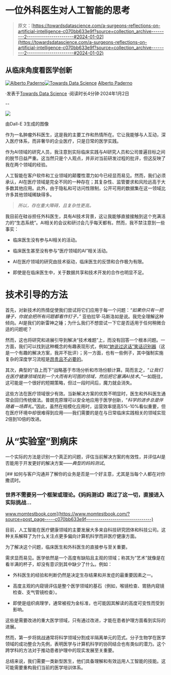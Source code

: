 # 一位外科医生对人工智能的思考

> 原文：[https://towardsdatascience.com/a-surgeons-reflections-on-artificial-intelligence-c070bb633e9f?source=collection_archive---------2-----------------------#2024-01-02](https://towardsdatascience.com/a-surgeons-reflections-on-artificial-intelligence-c070bb633e9f?source=collection_archive---------2-----------------------#2024-01-02)

## 从临床角度看医学创新

[](https://medium.com/@albpaderno?source=post_page---byline--c070bb633e9f--------------------------------)[![Alberto Paderno](../Images/36843ae48f46908b7cc75e4715aeaa6c.png)](https://medium.com/@albpaderno?source=post_page---byline--c070bb633e9f--------------------------------)[](https://towardsdatascience.com/?source=post_page---byline--c070bb633e9f--------------------------------)[![Towards Data Science](../Images/a6ff2676ffcc0c7aad8aaf1d79379785.png)](https://towardsdatascience.com/?source=post_page---byline--c070bb633e9f--------------------------------) [Alberto Paderno](https://medium.com/@albpaderno?source=post_page---byline--c070bb633e9f--------------------------------)

·发表于[Towards Data Science](https://towardsdatascience.com/?source=post_page---byline--c070bb633e9f--------------------------------) ·阅读时长4分钟·2024年1月2日

--

![](../Images/dd17e25d3a6bed18966c522dc47993fe.png)

由Dall-E 3生成的图像

作为一名肿瘤外科医生，这是我的主要工作和热情所在。它让我能够与人互动，深入医疗体系，而非奢华的企业医疗，只是日常的医学实践。

作为AI领域的研究人员，我注意到实际临床实践与AI研究人员和公司普遍目标之间的脱节日益严重。这当然只是个人观点，并非对当前研发过程的批评，但这反映了我在两个领域的经验。

人工智能在客户软件和工业领域的颠覆性潜力如今已经显而易见。然而，我们必须承认，AI在医疗领域是完全不同的一种存在；其复杂性、监管要求和风险远高于大多数其他应用。此外，由于隐私和可访问性限制，公开可用的数据集在这一领域比许多其他领域稀缺得多。

> *所以，存在重大障碍，且复杂性更高。*

我目前在硅谷担任外科医生，具有AI技术背景，这让我能够直接接触到这个充满活力的“生态系统”。AI相关的会议和研讨会几乎每天都有。然而，我不禁注意到一些事实：

+   临床医生没有参与AI相关的活动。

+   临床医生甚至没有参与“医疗领域的AI”相关活动。

+   AI在医疗领域的研究由技术驱动，临床医生的反馈和合作极为有限。

+   即使是在临床医生中，关于数据共享和技术开发的合作也明显不足。

# **技术引导的方法**

首先，对新技术的热情促使我们尝试将它们应用于每一个问题：*“如果你只有一把锤子，你就会把所有问题都看作钉子，”* 亚伯拉罕·马斯洛如是说。我完全理解这种倾向。AI是我们的新雷神之锤；为什么我们不想尝试一下它是否适用于任何稍微合适的问题呢？

然而，这也将研究和进展引导到解决“技术难题”上，而没有回答一个根本问题。一方面，我们可以找到这种概念的有趣表现形式，例如[“她说过这话”笑话识别器](https://people.cs.umass.edu/~brun/pubs/pubs/Kiddon11.pdf)（这是一个有趣的解决方案，我并不批评）；另一方面，也有一些例子，其中强制实施复杂的深度学习流程是[昂贵且不必要的](https://thedailywtf.com/articles/No%2c_We_Need_a_Neural_Network)。

其次，典型的“自上而下”战略基于市场分析和市场份额计算。简而言之，“*让我们在医疗健康领域找到一个大而有利可图的领域，然后把它塞满AI技术*。”一如既往，这可能是一个很好的短期策略，但过一段时间后，魔力就会消失。

这些方法在医疗领域很少有效。当新解决方案的优势不明显时，医生和外科医生通常会回归传统做法。普朗克原理可以安全地应用于医学创新，“*科学的进步总是伴随着一场葬礼*。”因此，虽然在规模化应用时，运营效率提高5%-10%看似重要，但在医疗环境中却很难得到应用——我们需要的是在与日常临床实践相关的领域实现2倍到10倍的改进。

# **从“实验室”到病床**

一个实际的方法是识别一个真正的问题，评估当前解决方案的有效性，并评估AI是否能用于开发更好的解决方案——*典型的妈妈测试*。

[](https://www.momtestbook.com/?source=post_page-----c070bb633e9f--------------------------------) [## 如何与客户沟通并了解你的业务是否是一个好主意，尤其是当每个人都在对你撒谎时。

### 世界不需要另一个框架或理论。《妈妈测试》跳过了这一切，直接进入实际挑战…

www.momtestbook.com](https://www.momtestbook.com/?source=post_page-----c070bb633e9f--------------------------------)

目前，人工智能在医疗健康领域的主要发展大多来自科技研究团体和科技公司。这种关系解释了为什么关注点更多偏向计算机科学而非医疗健康方面。

为了解决这个问题，临床医生和外科医生的直接参与至关重要。

需求显而易见。医学依然是一个高度有缺陷且主观的领域；称其为“艺术”就像是在看半满的杯子，却没有意识到其中缺少了什么。例如：

+   外科医生的经验和判断仍然是决定生存结果和并发症的最重要因素之一。

+   高度主观的内窥镜评估是整个医学领域的基石（例如，喉镜检查、胃肠内窥镜检查、支气管镜检查）。

+   即使是组织病理学，通常被视为金标准，也可能因其解读的高度可变性而受到影响。

这些是需要改进的重大医学领域，只有通过改进，才能在患者护理方面看到实际的进展。

然而，第一步将挑战通常将科学领域分割成半隔离单元的范式。分子生物学在医学领域的成功整合为先例，表明医学与计算机科学的协同结合也有类似的潜力。这个跨学科的方法对于推动患者护理中的现实发展至关重要。

总结来说，我们需要一类新型医生，他们具备理解和有效运用人工智能的技能。这可能需要重构我们当前的医学培训体系。
